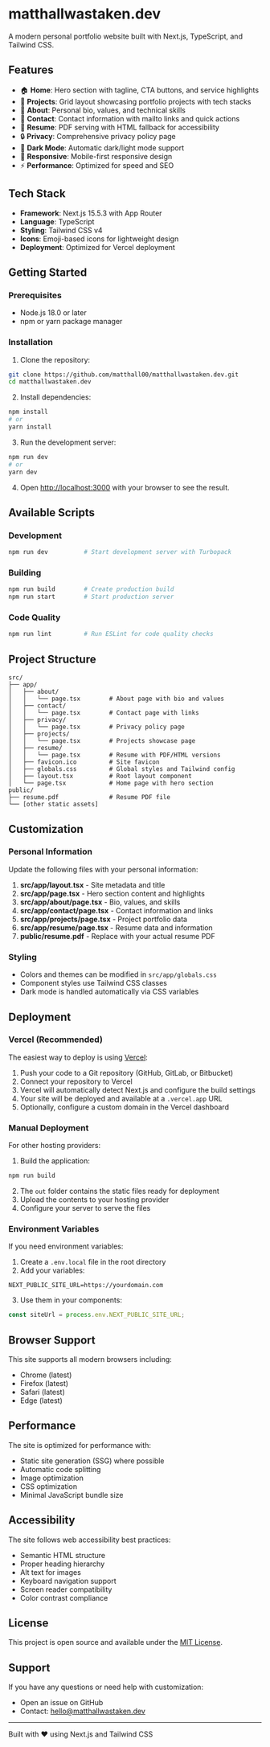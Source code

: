 # matthallwastaken.dev

A modern personal portfolio website built with Next.js, TypeScript, and Tailwind CSS.

## Features

- 🏠 **Home**: Hero section with tagline, CTA buttons, and service highlights
- 📂 **Projects**: Grid layout showcasing portfolio projects with tech stacks
- 👤 **About**: Personal bio, values, and technical skills
- 📧 **Contact**: Contact information with mailto links and quick actions
- 📄 **Resume**: PDF serving with HTML fallback for accessibility
- 🔒 **Privacy**: Comprehensive privacy policy page
- 🌙 **Dark Mode**: Automatic dark/light mode support
- 📱 **Responsive**: Mobile-first responsive design
- ⚡ **Performance**: Optimized for speed and SEO

## Tech Stack

- **Framework**: Next.js 15.5.3 with App Router
- **Language**: TypeScript
- **Styling**: Tailwind CSS v4
- **Icons**: Emoji-based icons for lightweight design
- **Deployment**: Optimized for Vercel deployment

## Getting Started

### Prerequisites

- Node.js 18.0 or later
- npm or yarn package manager

### Installation

1. Clone the repository:
```bash
git clone https://github.com/matthall00/matthallwastaken.dev.git
cd matthallwastaken.dev
```

2. Install dependencies:
```bash
npm install
# or
yarn install
```

3. Run the development server:
```bash
npm run dev
# or
yarn dev
```

4. Open [http://localhost:3000](http://localhost:3000) with your browser to see the result.

## Available Scripts

### Development
```bash
npm run dev          # Start development server with Turbopack
```

### Building
```bash
npm run build        # Create production build
npm run start        # Start production server
```

### Code Quality
```bash
npm run lint         # Run ESLint for code quality checks
```

## Project Structure

```
src/
├── app/
│   ├── about/
│   │   └── page.tsx        # About page with bio and values
│   ├── contact/
│   │   └── page.tsx        # Contact page with links
│   ├── privacy/
│   │   └── page.tsx        # Privacy policy page
│   ├── projects/
│   │   └── page.tsx        # Projects showcase page
│   ├── resume/
│   │   └── page.tsx        # Resume with PDF/HTML versions
│   ├── favicon.ico         # Site favicon
│   ├── globals.css         # Global styles and Tailwind config
│   ├── layout.tsx          # Root layout component
│   └── page.tsx            # Home page with hero section
public/
├── resume.pdf              # Resume PDF file
└── [other static assets]
```

## Customization

### Personal Information
Update the following files with your personal information:

1. **src/app/layout.tsx** - Site metadata and title
2. **src/app/page.tsx** - Hero section content and highlights
3. **src/app/about/page.tsx** - Bio, values, and skills
4. **src/app/contact/page.tsx** - Contact information and links
5. **src/app/projects/page.tsx** - Project portfolio data
6. **src/app/resume/page.tsx** - Resume data and information
7. **public/resume.pdf** - Replace with your actual resume PDF

### Styling
- Colors and themes can be modified in `src/app/globals.css`
- Component styles use Tailwind CSS classes
- Dark mode is handled automatically via CSS variables

## Deployment

### Vercel (Recommended)
The easiest way to deploy is using [Vercel](https://vercel.com):

1. Push your code to a Git repository (GitHub, GitLab, or Bitbucket)
2. Connect your repository to Vercel
3. Vercel will automatically detect Next.js and configure the build settings
4. Your site will be deployed and available at a `.vercel.app` URL
5. Optionally, configure a custom domain in the Vercel dashboard

### Manual Deployment
For other hosting providers:

1. Build the application:
```bash
npm run build
```

2. The `out` folder contains the static files ready for deployment
3. Upload the contents to your hosting provider
4. Configure your server to serve the files

### Environment Variables
If you need environment variables:

1. Create a `.env.local` file in the root directory
2. Add your variables:
```env
NEXT_PUBLIC_SITE_URL=https://yourdomain.com
```

3. Use them in your components:
```javascript
const siteUrl = process.env.NEXT_PUBLIC_SITE_URL;
```

## Browser Support

This site supports all modern browsers including:
- Chrome (latest)
- Firefox (latest)
- Safari (latest)
- Edge (latest)

## Performance

The site is optimized for performance with:
- Static site generation (SSG) where possible
- Automatic code splitting
- Image optimization
- CSS optimization
- Minimal JavaScript bundle size

## Accessibility

The site follows web accessibility best practices:
- Semantic HTML structure
- Proper heading hierarchy
- Alt text for images
- Keyboard navigation support
- Screen reader compatibility
- Color contrast compliance

## License

This project is open source and available under the [MIT License](LICENSE).

## Support

If you have any questions or need help with customization:
- Open an issue on GitHub
- Contact: hello@matthallwastaken.dev

---

Built with ❤️ using Next.js and Tailwind CSS
